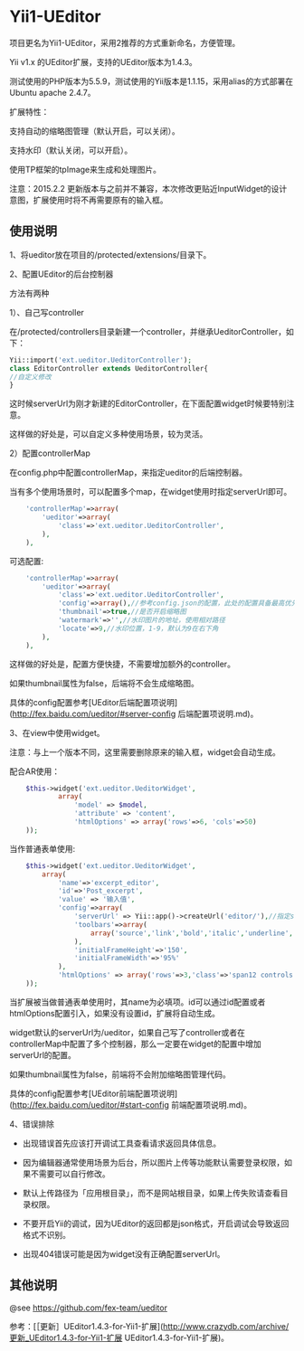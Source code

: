 Yii1-UEditor
===================
项目更名为Yii1-UEditor，采用2推荐的方式重新命名，方便管理。

Yii v1.x 的UEditor扩展，支持的UEditor版本为1.4.3。

测试使用的PHP版本为5.5.9，测试使用的Yii版本是1.1.15，采用alias的方式部署在Ubuntu apache 2.4.7。

扩展特性：

支持自动的缩略图管理（默认开启，可以关闭）。

支持水印（默认关闭，可以开启）。

使用TP框架的tpImage来生成和处理图片。

注意：2015.2.2 更新版本与之前并不兼容，本次修改更贴近InputWidget的设计意图，扩展使用时将不再需要原有的输入框。

使用说明
---------------------

1、将ueditor放在项目的/protected/extensions/目录下。

2、配置UEditor的后台控制器

方法有两种

1）、自己写controller

在/protected/controllers目录新建一个controller，并继承UeditorController，如下：

```php
Yii::import('ext.ueditor.UeditorController');
class EditorController extends UeditorController{
//自定义修改
}
```

这时候serverUrl为刚才新建的EditorController，在下面配置widget时候要特别注意。

这样做的好处是，可以自定义多种使用场景，较为灵活。

2）配置controllerMap

在config.php中配置controllerMap，来指定ueditor的后端控制器。

当有多个使用场景时，可以配置多个map，在widget使用时指定serverUrl即可。

```php
    'controllerMap'=>array(
        'ueditor'=>array(
            'class'=>'ext.ueditor.UeditorController',
        ),
    ),
```

可选配置:

```php
    'controllerMap'=>array(
        'ueditor'=>array(
            'class'=>'ext.ueditor.UeditorController',
            'config'=>array(),//参考config.json的配置，此处的配置具备最高优先级
            'thumbnail'=>true,//是否开启缩略图
            'watermark'=>'',//水印图片的地址，使用相对路径
            'locate'=>9,//水印位置，1-9，默认为9在右下角
        ),
    ),
```

这样做的好处是，配置方便快捷，不需要增加额外的controller。

如果thumbnail属性为false，后端将不会生成缩略图。

具体的config配置参考[UEditor后端配置项说明](http://fex.baidu.com/ueditor/#server-config 后端配置项说明.md)。

3、在view中使用widget。

注意：与上一个版本不同，这里需要删除原来的输入框，widget会自动生成。

配合AR使用：

```php
    $this->widget('ext.ueditor.UeditorWidget',
            array(
                'model' => $model,
                'attribute' => 'content',
                'htmlOptions' => array('rows'=>6, 'cols'=>50)
    ));
```

当作普通表单使用:

```php
    $this->widget('ext.ueditor.UeditorWidget',
        array(
            'name'=>'excerpt_editor',
            'id'=>'Post_excerpt',
            'value' => '输入值',
            'config'=>array(
                'serverUrl' => Yii::app()->createUrl('editor/'),//指定serverUrl
                'toolbars'=>array(
                    array('source','link','bold','italic','underline','forecolor','superscript','insertimage','spechars','blockquote')
                ),
                'initialFrameHeight'=>'150',
                'initialFrameWidth'=>'95%'
            ),
            'htmlOptions' => array('rows'=>3,'class'=>'span12 controls')
    ));
```

当扩展被当做普通表单使用时，其name为必填项。id可以通过id配置或者htmlOptions配置引入，如果没有设置id，扩展将自动生成。

widget默认的serverUrl为/ueditor，如果自己写了controller或者在controllerMap中配置了多个控制器，那么一定要在widget的配置中增加serverUrl的配置。

如果thumbnail属性为false，前端将不会附加缩略图管理代码。

具体的config配置参考[UEditor前端配置项说明](http://fex.baidu.com/ueditor/#start-config 前端配置项说明.md)。

4、错误排除

- 出现错误首先应该打开调试工具查看请求返回具体信息。

- 因为编辑器通常使用场景为后台，所以图片上传等功能默认需要登录权限，如果不需要可以自行修改。

- 默认上传路径为「应用根目录」，而不是网站根目录，如果上传失败请查看目录权限。

- 不要开启Yii的调试，因为UEditor的返回都是json格式，开启调试会导致返回格式不识别。

- 出现404错误可能是因为widget没有正确配置serverUrl。


其他说明
---------------------
@see https://github.com/fex-team/ueditor

参考：[［更新］UEditor1.4.3-for-Yii1-扩展](http://www.crazydb.com/archive/更新_UEditor1.4.3-for-Yii1-扩展 UEditor1.4.3-for-Yii1-扩展)。
